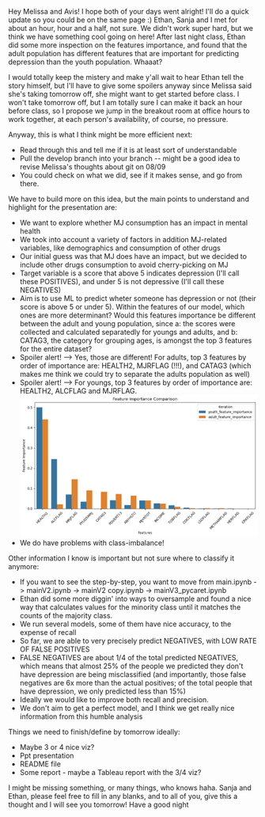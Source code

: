 Hey Melissa and Avis! I hope both of your days went alright! I'll do a quick update so you could be on the same page :) 
Ethan, Sanja and I met for about an hour, hour and a half, not sure. We didn't work super hard, but we think we have something cool going on here!
After last night class, Ethan did some more inspection on the features importance, and found that the adult population has different features that are important for predicting depression than the youth population. Whaaat?

I would totally keep the mistery and make y'all wait to hear Ethan tell the story himself, but I'll have to give some spoilers anyway since Melissa said she's taking tomorrow off, she might want to get started before class. I won't take tomorrow off, but I am totally sure I can make it back an hour before class, so I propose we jump in the breakout room at office hours to work together, at each person's availability, of course, no pressure.

Anyway, this is what I think might be more efficient next:
* Read through this and tell me if it is at least sort of understandable
* Pull the develop branch into your branch -- might be a good idea to revise Melissa's thoughts about git on 08/09 
* You could check on what we did, see if it makes sense, and go from there.

We have to build more on this idea, but the main points to understand and highlight for the presentation are:
* We want to explore whether MJ consumption has an impact in mental health
* We took into account a variety of factors in addition MJ-related variables, like demographics and consumption of other drugs
* Our initial guess was that MJ does have an impact, but we decided to include other drugs consumption to avoid cherry-picking on MJ
* Target variable is a score that above 5 indicates depression (I'll call these POSITIVES), and under 5 is not depressive (I'll call these NEGATIVES) 
* Aim is to use ML to predict wheter someone has depression or not (their score is above 5 or under 5). Within the features of our model, which ones are more determinant? Would this features importance be different between the adult and young population, since a: the scores were collected and calculated separatedly for youngs and adults, and b: CATAG3, the category for grouping ages, is amongst the top 3 features for the entire dataset?
* Spoiler alert! --> Yes, those are different! For adults, top 3 features by order of importance are: HEALTH2, MJRFLAG (!!!), and CATAG3 (which makes me think we could try to separate the adults population as well)
* Spoiler alert! --> For youngs, top 3 features by order of importance are: HEALTH2, ALCFLAG and MJRFLAG.  
![Alt text](output.png)
* We do have problems with class-imbalance!


Other information I know is important but not sure where to classify it anymore:
* If you want to see the step-by-step, you want to move from main.ipynb -> mainV2.ipynb -> mainV2 copy.ipynb -> mainV3_pycaret.ipynb
* Ethan did some more diggin' into ways to oversample and found a nice way that calculates values for the minority class until it matches the counts of the majority class.
* We run several models, some of them have nice accuracy, to the expense of recall
* So far, we are able to very precisely predict NEGATIVES, with LOW RATE OF FALSE POSITIVES
* FALSE NEGATIVES are about 1/4 of the total predicted NEGATIVES, which means that almost 25% of the people we predicted they don't have depression are being misclassified (and importantly, those false negatives are 6x more than the actual positives; of the total people that have depression, we only predicted less than 15%)
* Ideally we would like to improve both recall and precision. 
* We don't aim to get a perfect model, and I think we get really nice information from this humble analysis

Things we need to finish/define by tomorrow ideally:
* Maybe 3 or 4 nice viz?
* Ppt presentation
* README file 
* Some report - maybe a Tableau report with the 3/4 viz?

I might be missing something, or many things, who knows haha. Sanja and Ethan, please feel free to fill in any blanks, and to all of you, give this a thought and I will see you tomorrow! Have a good night